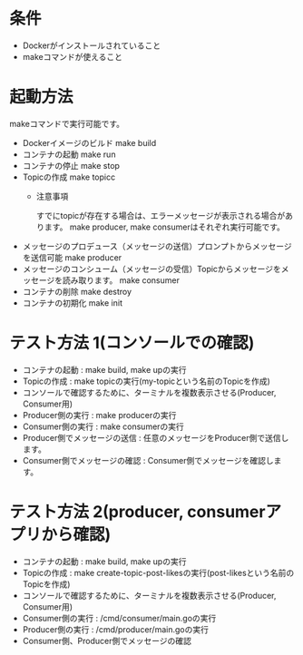 # 条件
- Dockerがインストールされていること
- makeコマンドが使えること

# 起動方法
makeコマンドで実行可能です。

- Dockerイメージのビルド
make build
- コンテナの起動
make run
- コンテナの停止
make stop
- Topicの作成
make topicc
  - 注意事項

    すでにtopicが存在する場合は、エラーメッセージが表示される場合があります。
    make producer, make consumerはそれぞれ実行可能です。    
- メッセージのプロデュース（メッセージの送信）プロンプトからメッセージを送信可能
make producer
- メッセージのコンシューム（メッセージの受信）Topicからメッセージをメッセージを読み取ります。
make consumer
- コンテナの削除
make destroy
- コンテナの初期化
make init

# テスト方法 1(コンソールでの確認)
- コンテナの起動 : make build, make upの実行
- Topicの作成 : make topicの実行(my-topicという名前のTopicを作成)
- コンソールで確認するために、ターミナルを複数表示させる(Producer, Consumer用) 
- Producer側の実行 : make producerの実行
- Consumer側の実行 : make consumerの実行
- Producer側でメッセージの送信 : 任意のメッセージをProducer側で送信します。
- Consumer側でメッセージの確認 : Consumer側でメッセージを確認します。

# テスト方法 2(producer, consumerアプリから確認)
- コンテナの起動 : make build, make upの実行
- Topicの作成 : make create-topic-post-likesの実行(post-likesという名前のTopicを作成)
- コンソールで確認するために、ターミナルを複数表示させる(Producer, Consumer用) 
- Consumer側の実行 : /cmd/consumer/main.goの実行
- Producer側の実行 : /cmd/producer/main.goの実行
- Consumer側、Producer側でメッセージの確認
